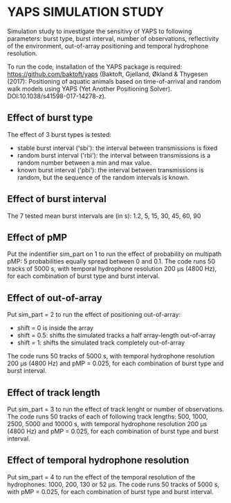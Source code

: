 # YAPS SIMULATION STUDY

Simulation study to investigate the sensitivy of YAPS to following parameters: burst type, burst interval, number of observations, reflectivity of the environment, out-of-array positioning and temporal hydrophone resolution.

To run the code, installation of the YAPS package is required: https://github.com/baktoft/yaps (Baktoft, Gjelland, Økland & Thygesen (2017): Positioning of aquatic animals based on time-of-arrival and random walk models using YAPS (Yet Another Positioning Solver). DOI:10.1038/s41598-017-14278-z).

## Effect of burst type
The effect of 3 burst types is tested:
- stable burst interval ('sbi'): the interval between transmissions is fixed
- random burst interval ('rbi'): the interval between transmissions is a random number between a min and max value.
- known burst interval ('pbi'): the interval between transmissions is random, but the sequence of the random intervals is known.

## Effect of burst interval
The 7 tested mean burst intervals are (in s):
1.2, 5, 15, 30, 45, 60, 90

## Effect of pMP
Put the indentifier sim_part on 1 to run the effect of probability on multipath pMP: 5 probabilities equally spread between 0 and 0.1. The code runs 50 tracks of 5000 s, with temporal hydrophone resolution 200 μs (4800 Hz), for each combination of burst type and burst interval.

## Effect of out-of-array
Put sim_part = 2 to run the effect of positioning out-of-array: 
- shift = 0 is inside the array
- shift = 0.5: shifts the simulated tracks a half array-length out-of-array
- shift = 1: shifts the simulated track completely out-of-array

The code runs 50 tracks of 5000 s, with temporal hydrophone resolution 200 μs (4800 Hz) and pMP = 0.025, for each combination of burst type and burst interval.

## Effect of track length
Put sim_part = 3 to run the effect of track lenght or number of observations. The code runs 50 tracks of each of following track lengths: 500, 1000, 2500, 5000 and 10000 s, with temporal hydrophone resolution 200 μs (4800 Hz) and pMP = 0.025, for each combination of burst type and burst interval.

## Effect of temporal hydrophone resolution
Put sim_part = 4 to run the effect of the temporal resolution of the hydrophones: 1000, 200, 130 or 52 μs. The code runs 50 tracks of 5000 s, with pMP = 0.025, for each combination of burst type and burst interval.


